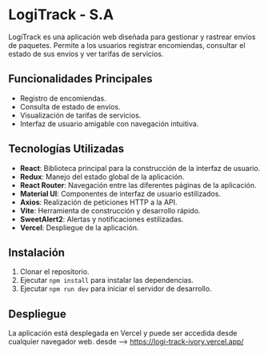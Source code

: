 # LogiTrack - S.A

LogiTrack es una aplicación web diseñada para gestionar y rastrear envíos de paquetes. Permite a los usuarios registrar encomiendas, consultar el estado de sus envíos y ver tarifas de servicios.

## Funcionalidades Principales
- Registro de encomiendas.
- Consulta de estado de envíos.
- Visualización de tarifas de servicios.
- Interfaz de usuario amigable con navegación intuitiva.

## Tecnologías Utilizadas
- **React**: Biblioteca principal para la construcción de la interfaz de usuario.
- **Redux**: Manejo del estado global de la aplicación.
- **React Router**: Navegación entre las diferentes páginas de la aplicación.
- **Material UI**: Componentes de interfaz de usuario estilizados.
- **Axios**: Realización de peticiones HTTP a la API.
- **Vite**: Herramienta de construcción y desarrollo rápido.
- **SweetAlert2**: Alertas y notificaciones estilizadas.
- **Vercel**: Despliegue de la aplicación.

## Instalación
1. Clonar el repositorio.
2. Ejecutar `npm install` para instalar las dependencias.
3. Ejecutar `npm run dev` para iniciar el servidor de desarrollo.

## Despliegue
La aplicación está desplegada en Vercel y puede ser accedida desde cualquier navegador web. desde --> https://logi-track-ivory.vercel.app/
